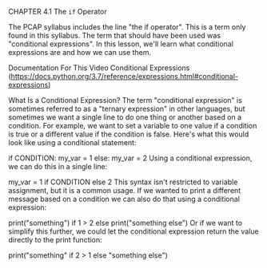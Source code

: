 CHAPTER 4.1
The `if` Operator

The PCAP syllabus includes the line "the if operator". This is a term only found in this syllabus. The term that should have been used was "conditional expressions". In this lesson, we'll learn what conditional expressions are and how we can use them.

Documentation For This Video
Conditional Expressions (https://docs.python.org/3.7/reference/expressions.html#conditional-expressions)


What Is a Conditional Expression?
The term "conditional expression" is sometimes referred to as a "ternary expression" in other languages, but sometimes we want a single line to do one thing or another based on a condition. For example, we want to set a variable to one value if a condition is true or a different value if the condition is false. Here's what this would look like using a conditional statement:

if CONDITION:
    my_var = 1
else:
    my_var = 2
Using a conditional expression, we can do this in a single line:

my_var = 1 if CONDITION else 2
This syntax isn't restricted to variable assignment, but it is a common usage. If we wanted to print a different message based on a condition we can also do that using a conditional expression:

print("something") if 1 > 2 else print("something else")
Or if we want to simplify this further, we could let the conditional expression return the value directly to the print function:

print("something" if 2 > 1 else "something else")